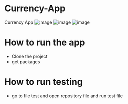 # Currency-App
Currency App 
 ![image](https://github.com/abdulrahmanahme/Currency-App/assets/47110411/e3968079-35cb-4c27-8a44-4f428f4c66dd)
 ![image](https://github.com/abdulrahmanahme/Currency-App/assets/47110411/814974a8-9819-447f-9f98-f6b4dd7e3697)
![image](https://github.com/abdulrahmanahme/Currency-App/assets/47110411/44dde6ad-f917-47ee-ae89-1bf19c2fa31e)


# How to run the app
- Clone the project 
- get packages
# How to run testing 
- go to file test and open repository file and run test file
 
